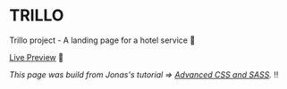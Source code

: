 # TRILLO

Trillo project - A landing page for a hotel service 🏩

[Live Preview](https://trillo-homepage.vercel.app/) 🚀

_This page was build from Jonas's tutorial => [Advanced CSS and SASS](https://udemy.com/course/advanced-css-and-sass)._ ‼️
